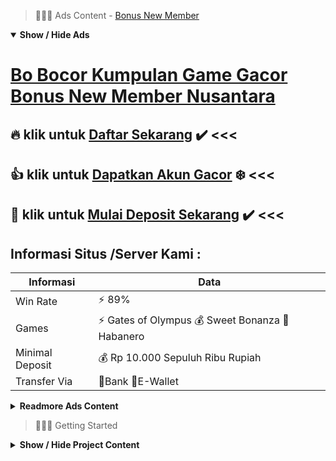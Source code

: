 > :red_circle::red_circle::red_circle: Ads Content - [Bonus New Member](https://atom.io/packages/bonus-new-member)

<details open><summary><b>Show / Hide Ads</b></summary>

# [Bo Bocor Kumpulan Game Gacor Bonus New Member Nusantara](https://atom.io/packages/bonus-new-member)
## :fire: klik untuk [Daftar Sekarang](https://agentotoplay.net/) :heavy_check_mark: <<< 
## :thumbsup: klik untuk [Dapatkan Akun Gacor](https://agentotoplay.net/promo/) :snowflake: <<< 
## :radio_button: klik untuk [Mulai Deposit Sekarang](https://agentotoplay.net/register/) :heavy_check_mark: <<< 

## Informasi Situs /Server Kami : 

| Informasi  | Data |
| ------------- | ------------- |
| Win Rate  | ⚡ 89% |
| Games  | ⚡ Gates of Olympus 💰 Sweet Bonanza 🔱 Habanero |
| Minimal Deposit  | 💰 Rp 10.000 Sepuluh Ribu Rupiah |
| Transfer Via  | 🏅Bank 🏅E-Wallet |

<details><summary><b>Readmore Ads Content</b></summary>

## Table Of Content
- [Kumpulan Game Gacor Slot 4d](#slot-4d)
- [Daftar Situs Permainan Slot Online](#permainan-slot-online)
- [Info Gampang Menang Link Slot Gacor 2022](#link-slot-gacor-2022)
- [Ini Dia Pola Bonus New Member 100 Slot Game](#bonus-new-member-100-slot-game)
- [Ini Dia Cheat Game Slot Pragmatic](#game-slot-pragmatic)
- [Rumus Putaran Toto Slot4d](#toto-slot4d)
- [Bet Kecil Situs Slot Gacor 2022](#situs-slot-gacor-2022)
- [Rekomendasi Terbaik Game Slot](#game-slot)
- [Kode Rahasia Slot Aztec Gems](#slot-aztec-gems)
- [Tutorial Gacor Game Judi Slot Online](#game-judi-slot-online)

## Slot 4d
Menyediakan Saldo Yang Cukup Dalam Bermain Judi Slot Online, Dalam tips seterusnya selanjutnya merupakan pakai menyediakan saldo yang memadai agar permainan judi slot online. Dengan menyediakan saldo yang cukup, mesin game slot online hendak enteng sekali agar dalam kalahkan akibat pemain. Dan sama adanya saldo yang memadai hingga Anggota mempunyai kemungkinan yang sangat hebat pada mendapatkan jackpot detik permainan situs judi slot online.
## Permainan Slot Online
Sediakan Modal Sesuai Kemampuan Finansial, Jika kepingin untung selama menjadi Anggota slot pasti pantas tersedia modal. Duit yang hendak dikeluarkan agar berjudi disesuaikan kemampuan finansial. Hindari utang demi terbebas dari beban menuntaskan bunga. Jika untung, saudara pantas sepanjang masa menutup dana pinjaman. Bagaimana bila rugi? kamu sendiri hendak pusing karena bukan pintar membayar.
## Link Slot Gacor 2022
agentotoplay.org  didefinisikan sebagai situs judi slot online terpercaya sah dalam Indonesia yang menyuguhkan banyak sekali pertunjukan judi online terlengkap pula tinggal banyak game seru lainnya yang bisa kamu mainkan. Agentotoplay amat terkenal serta game favoritnya yang mempunyai win rate terbesar yaitu slot online. Dimana mainan mesin slot yang ditemui dalam situs judi formal kita agentotoplay.

## Bonus New Member 100 Slot Game
Slot Online Pragmatic Play Indonesia Jenis game terpopuler yang terdapat pada pragmatic play seperti Sweet Bonanza, Aztec Gems, Joker Jewels, Wild West Gold, dengan lainnya. Game slot online pragmatic play pada Indonesia berlebihan sangat umum alhasil jadi yanag pilihan dikalangan pecinta taruhan mesin slot. Tingkat kemenangan yang pas besar lalu telah dalam verifikasi dekat negara - negara besar lainnya limit pula ratusan game unggul menanti dalam provider pragmatic play Indoneia.
## Game Slot Pragmatic
Tingkat keunggulan tertinggi
Pragmatic play slot memberikan pangkat keunggulan terbaik menjumpai agen-agen yang udah berproses sama. RTP maupun Return To Player dari provider pragmatic menerima nomor 90%.
## Toto Slot4d
Nama pragmatic play rasanya sudah tak aneh ditelinga pecinta judi slot online indonesia. Deretan game slot online unggul dikreasikan sama provider slot online terbesar asalkan Malta ini. Dog House Megaways, Sweet Bonanza, Wild West Gold, Buffalo King menjadi masukan sebagian daftar slot online pilihan yang berhasil dipasarkan karena provider slot online sama logo oren hitam ini.
## Situs Slot Gacor 2022
Selain ada bagaikan game slot online, game slot online gacor Book of Aztec King udah terbenam ke banyak kasino. Ini menandakan bahwa Book of Aztec King memliki banyak peminat. Potensi winrate meraih 96.50% bersama jackpot maxwin makin besar dari x500. Secara keseluruhan game gacor slot ini menyampaikan kemahiran bermain slot yang sensasional. Slotter sanggup menyaring game slot gacor keluaran Juni 2022 alias sebelumnya dari Pragmatic Play dekat atas. Slotter bisa menyeleksi game sesuai sama tema lalu karakteristik yang slotter sukai. Semoga slotter selalu beruntung!
## Game Slot
Bermain Di Situs Judi Slot Gacor dengan Terpercaya
Untuk tips terakhir yaitu mencari situs judi slot gacor selanjutnya terpercaya. Soalnya permainan dekat situs slot gacor serta terpercaya, Anggota hendak merasa tersembunyi dari beraneka macam situs judi online penipu yang suka-suka berpura-pura bagai penyedia situs judi online. Sebab itu member kudu bisa menyaring situs judi online gacor selanjutnya terpercaya. Dan kita sama bangga menyatakan kita salah suatu situs judi online gacor serta terpercaya sampai-sampai tatkala ini.
## Slot Aztec Gems
Layanan 24 Jam Penuh, Ada kondisi lainnya situs judi Bettor miliki judi situs game aman. Hal ini berkaitan pakai layanan situs tersedia. Bettor tidak hendak kesulitan online bermain serta layanan selama 24 jam. Bandar game slot terbaik, sebuah slot suka situs online karena bisa menyesuaikan serta waktunya sendiri. Bettor bukan butuh bermain hanya di peluang kosong saja. Semua terusan mampu Bettor lakukan serta sederhana. Bettor bisa permainan jika terbangun pada tengah malam pada situs berikut situs slot online. Cobalah online menyelidiki sarung situs sesuai jadi layanan 24 jam agak tersedia. Semua situs bisa Bettor mainkan alhasil bukan butuh merasakan buntu serupa sekali. Bayangkan cuma ketangguhan situs judi Bettor diterima pakai layanan non stop situs ada pula. Bandar game slot situs suka serta layanan situs seperti ini.
## Game Judi Slot Online
Tetapkan modal game ini tentunya hendak berarti bakal siapa-siapa pun yang memainkan pertunjukan slot habanero online disaat ini. Terlebih sedang lakukan kalian yang bermain slot habanero online, untuk modal yang nantinya perlu Kamu sampaikan ini pun nggak mesti biasa- biasanya saja. Karena yang diperlukan jam permainan ini kurang bertambah modalnya hanya untuk menolong kalian mendapatkan jackpot hebat dekat selama game.

</details>

</details>

> :red_circle::red_circle::red_circle: Getting Started

<details><summary><b>Show / Hide Project Content</b></summary>

#  Project Name / Title : 
ATPEngine Project #3
##  Getting Started : 
These instructions will get you a copy of the project up and running on your local machine for development and testing purposes. See deployment for notes on how to deploy the project on a live system.

##  Installation for ATPEngine Project #3 : 
A step by step guide that will tell you how to get the development environment up and running.
<ul><li>How to install #1</li><li>How to install #2</li><li>How to install #3</li><li>How to install #4</li><li>How to install #5</li><li>How to install #6</li></ul>

##  Usage : 
A few examples of useful commands and/or tasks.
<ul><li>Usage #1</li><li>Usage  #2</li><li>Usage  #3</li><li>Usage #4</li><li>Usage  #5</li><li>Usage  #6</li></ul>

##  Ads Links : 
Get To Know about our other ads.


[Slot Injector Demo Mudah](https://atom.io/packages/slot-injector)

[Pragmatik Slot Offline Mod Apk](https://atom.io/packages/pragmatik-slot)

[Prediksi Slot Gacor Paling Jitu](https://atom.io/packages/prediksi-slot-gacor)

[Slot Baru Joker Gaming](https://atom.io/packages/slot-baru)

[Slot 5000 Layanan Server 24 Jam](https://atom.io/packages/slot-5000)

[Slot Games Penghasil Saldo Dana](https://atom.io/packages/slot-games)

[Slot Apk Gacor Pragmatic](https://atom.io/packages/slot-apk)

[Pg Slot Provider Terlengkap](https://atom.io/packages/pg-slot)

[Rtp Slot Pragmatic Paling Baru](https://atom.io/packages/rtp-slot-pragmatic)

[Free Slot Pragmatic Indonesia Terpercaya](https://atom.io/packages/free-slot-pragmatic)

[Toto Slot 777 Bisa Kirim Chip](https://atom.io/packages/toto-slot-777)

[Akun Slot Uno Nusantara](https://atom.io/packages/akun-slot-uno)

[Pragmatic Slot Indonesia Terlengkap Nih](https://atom.io/packages/pragmatic-slot-indonesia)

[Menang 4d Slot Rekomendasi Kami](https://atom.io/packages/menang-4d-slot)

[Hk Togel Online Terbaik](https://atom.io/packages/hk-togel)

##  Additional Project That Can Be Usefull : 
Get To Know about our other projects.


[ATPEngine Project #94](https://atom.io/packages/atpengine-project-94)

[ATPEngine Project #62](https://atom.io/packages/atpengine-project-62)

[ATPEngine Project #28](https://atom.io/packages/atpengine-project-28)

[ATPEngine Project #50](https://atom.io/packages/atpengine-project-50)

[ATPEngine Project #36](https://atom.io/packages/atpengine-project-36)

[ATPEngine Project #63](https://atom.io/packages/atpengine-project-63)

[ATPEngine Project #71](https://atom.io/packages/atpengine-project-71)

[ATPEngine Project #14](https://atom.io/packages/atpengine-project-14)

[ATPEngine Project #24](https://atom.io/packages/atpengine-project-24)

[ATPEngine Project #59](https://atom.io/packages/atpengine-project-59)

[ATPEngine Project #46](https://atom.io/packages/atpengine-project-46)

[ATPEngine Project #6](https://atom.io/packages/atpengine-project-6)

[ATPEngine Project #5](https://atom.io/packages/atpengine-project-5)

[ATPEngine Project #66](https://atom.io/packages/atpengine-project-66)

##  Master Project : 
Incase you want to know more about our master project, please visit [ATPEngine Home Project](https://atom.io/packages/atpengine-home-project)

</details>
